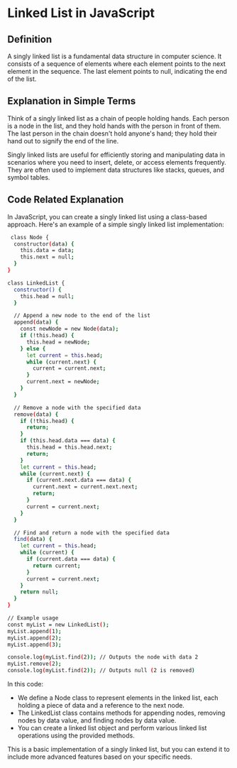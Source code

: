 
# Linked List in JavaScript



## Definition
A singly linked list is a fundamental data structure in computer science. It consists of a sequence of elements where each element points to the next element in the sequence. The last element points to null, indicating the end of the list.

## Explanation in Simple Terms
Think of a singly linked list as a chain of people holding hands. Each person is a node in the list, and they hold hands with the person in front of them. The last person in the chain doesn't hold anyone's hand; they hold their hand out to signify the end of the line.

Singly linked lists are useful for efficiently storing and manipulating data in scenarios where you need to insert, delete, or access elements frequently. They are often used to implement data structures like stacks, queues, and symbol tables.


## Code Related Explanation

In JavaScript, you can create a singly linked list using a class-based approach. Here's an example of a simple singly linked list implementation:

```bash
 class Node {
  constructor(data) {
    this.data = data;
    this.next = null;
  }
}

class LinkedList {
  constructor() {
    this.head = null;
  }

  // Append a new node to the end of the list
  append(data) {
    const newNode = new Node(data);
    if (!this.head) {
      this.head = newNode;
    } else {
      let current = this.head;
      while (current.next) {
        current = current.next;
      }
      current.next = newNode;
    }
  }

  // Remove a node with the specified data
  remove(data) {
    if (!this.head) {
      return;
    }
    if (this.head.data === data) {
      this.head = this.head.next;
      return;
    }
    let current = this.head;
    while (current.next) {
      if (current.next.data === data) {
        current.next = current.next.next;
        return;
      }
      current = current.next;
    }
  }

  // Find and return a node with the specified data
  find(data) {
    let current = this.head;
    while (current) {
      if (current.data === data) {
        return current;
      }
      current = current.next;
    }
    return null;
  }
}

// Example usage
const myList = new LinkedList();
myList.append(1);
myList.append(2);
myList.append(3);

console.log(myList.find(2)); // Outputs the node with data 2
myList.remove(2);
console.log(myList.find(2)); // Outputs null (2 is removed)
```
In this code:

- We define a Node class to represent elements in the linked list, each holding a piece of data and a reference to the next node.
- The LinkedList class contains methods for appending nodes, removing nodes by data value, and finding nodes by data value.
- You can create a linked list object and perform various linked list operations using the provided methods.

This is a basic implementation of a singly linked list, but you can extend it to include more advanced features based on your specific needs.